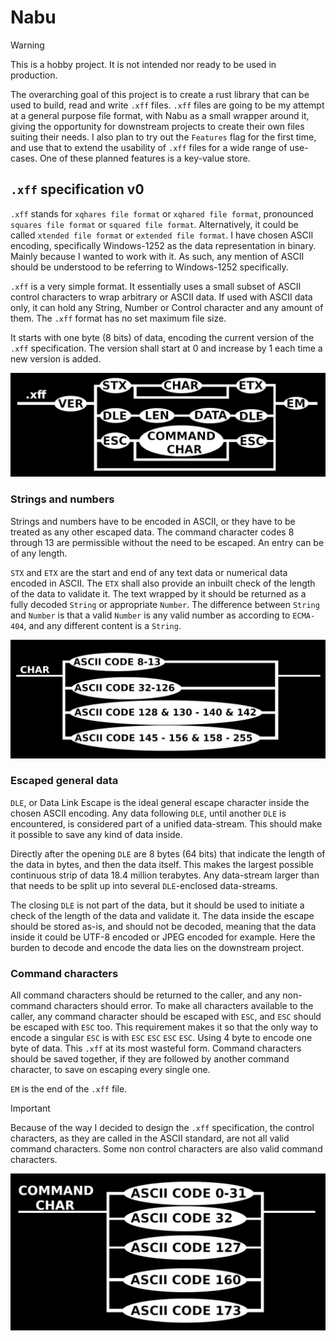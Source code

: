 # Nabu

> [!warning]
> This is a hobby project. It is not intended nor ready to be used in production.

The overarching goal of this project is to create a rust library that can be used to build, read and write `.xff` files.
`.xff` files are going to be my attempt at a general purpose file format, with Nabu as a small wrapper around it, giving the opportunity for downstream projects to create their own files suiting their needs.
I also plan to try out the `Features` flag for the first time, and use that to extend the usability of `.xff` files for a wide range of use-cases.
One of these planned features is a key-value store.

## `.xff` specification v0
`.xff` stands for `xqhares file format` or `xqhared file format`, pronounced `squares file format` or `squared file format`.
Alternatively, it could be called `xtended file format` or `extended file format`.
I have chosen ASCII encoding, specifically Windows-1252 as the data representation in binary. Mainly because I wanted to work with it.
As such, any mention of ASCII should be understood to be referring to Windows-1252 specifically.

`.xff` is a very simple format. It essentially uses a small subset of ASCII control characters to wrap arbitrary or ASCII data.
If used with ASCII data only, it can hold any String, Number or Control character and any amount of them.
The `.xff` format has no set maximum file size.

It starts with one byte (8 bits) of data, encoding the current version of the `.xff` specification.
The version shall start at 0 and increase by 1 each time a new version is added.

![Chart of the composition of a `.xff` file in token form.](pictures/xff-main-chart.jpeg)

### Strings and numbers
Strings and numbers have to be encoded in ASCII, or they have to be treated as any other escaped data.
The command character codes 8 through 13 are permissible without the need to be escaped.
An entry can be of any length.

`STX` and `ETX` are the start and end of any text data or numerical data encoded in ASCII.
The `ETX` shall also provide an inbuilt check of the length of the data to validate it.
The text wrapped by it should be returned as a fully decoded `String` or appropriate `Number`.
The difference between `String` and `Number` is that a valid `Number` is any valid number as according to `ECMA-404`, and any different content is a `String`.

![Chart of the composition of a character in token form.](pictures/xff-char-chart.jpeg)

### Escaped general data
`DLE`, or Data Link Escape is the ideal general escape character inside the chosen ASCII encoding. 
Any data following `DLE`, until another `DLE` is encountered, is considered part of a unified data-stream. This should make it possible to save any kind of data inside.

Directly after the opening `DLE` are 8 bytes (64 bits) that indicate the length of the data in bytes, and then the data itself.
This makes the largest possible continuous strip of data 18.4 million terabytes.
Any data-stream larger than that needs to be split up into several `DLE`-enclosed data-streams.

The closing `DLE` is not part of the data, but it should be used to initiate a check of the length of the data and validate it.
The data inside the escape should be stored as-is, and should not be decoded, meaning that the data inside it could be UTF-8 encoded or JPEG encoded for example.
Here the burden to decode and encode the data lies on the downstream project.

### Command characters
All command characters should be returned to the caller, and any non-command characters should error.
To make all characters available to the caller, any command character should be escaped with `ESC`, and `ESC` should be escaped with `ESC` too.
This requirement makes it so that the only way to encode a singular `ESC` is with `ESC` `ESC` `ESC` `ESC`. Using 4 byte to encode one byte of data. This `.xff` at its most wasteful form. 
Command characters should be saved together, if they are followed by another command character, to save on escaping every single one.

`EM` is the end of the `.xff` file.

> [!important]
> Because of the way I decided to design the `.xff` specification, the control characters, as they are called in the ASCII standard, are not all valid command characters.
> Some non control characters are also valid command characters.

![Chart of the composition of a command character in token form.](pictures/xff-cmd-char-chart.jpeg)

